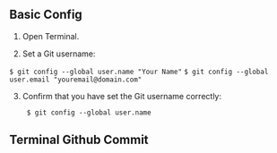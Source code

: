 ## Basic Config

1. Open Terminal.

2. Set a Git username:

`$ git config --global user.name "Your Name"`
`$ git config --global user.email "youremail@domain.com"`

3. Confirm that you have set the Git username correctly:

        $ git config --global user.name



## Terminal Github Commit